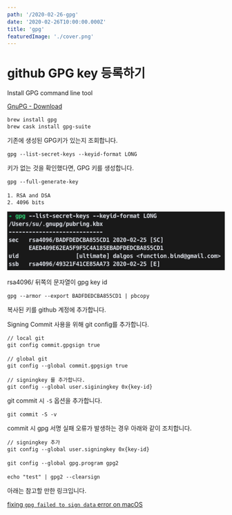```yaml
---
path: '/2020-02-26-gpg'
date: '2020-02-26T10:00:00.000Z'
title: 'gpg'
featuredImage: './cover.png'
---
```


# github GPG key 등록하기

Install GPG command line tool

[GnuPG - Download](https://www.gnupg.org/download/index.html)

    brew install gpg
    brew cask install gpg-suite

기존에 생성된 GPG키가 있는지 조회합니다.

    gpg --list-secret-keys --keyid-format LONG

키가 없는 것을 확인했다면, GPG 키를 생성합니다.

    gpg --full-generate-key

    1. RSA and DSA
    2. 4096 bits

![./cover.png](./cover.png)

rsa4096/ 뒤쪽의 문자열이 gpg key id

    gpg --armor --export BADFDEDCBA855CD1 | pbcopy

복사된 키를 github 계정에 추가합니다.

Signing Commit 사용을 위해 git config를 추가합니다.

    // local git
    git config commit.gpgsign true
    
    // global git
    git config --global commit.gpgsign true
    
    // signingkey 를 추가합니다.
    git config --global user.siginingkey 0x{key-id}

git commit 시 `-S` 옵션을 추가합니다.

    git commit -S -v

commit 시 gpg 서명 실패 오류가 발생하는 경우 아래와 같이 조치합니다.

    // signingkey 추가
    git config --global user.signingkey 0x{key-id}
    
    git config --global gpg.program gpg2
    
    echo "test" | gpg2 --clearsign

아래는 참고할 만한 링크입니다.

[fixing `gpg failed to sign data` error on macOS](https://gist.github.com/cezaraugusto/2c91d141ddec026753051ffcace3f1f2)
